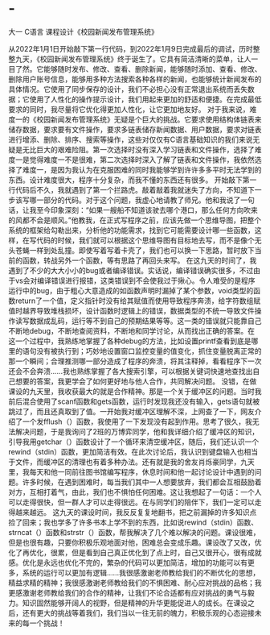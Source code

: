 # -
大一 C语言 课程设计《校园新闻发布管理系统》

从2022年1月1日开始敲下第一行代码，到2022年1月9日完成最后的调试，历时整整九天，《校园新闻发布管理系统》终于诞生了。它具有简洁清晰的菜单，让人一目了然。它能够随时发布、修改、查看、删除新闻，能够随时添加、查看、修改、删除用户账号信息，能够用多种方法搜索各种各样的新闻，也能够统计新闻发布的具体情况。它使用了同步保存的设计，我们不必担心没有正常退出系统而丢失数据；它使用了人性化的操作提示设计，我们用起来更加的舒适和便捷。在完成最低要求的同时，我尽量将它优化得更加人性化，让它更加地友好。
对于我来说，难度一的《校园新闻发布管理系统》无疑是个巨大的挑战。它要求使用结构体链表来储存数据，要求要有文件操作，要求多链表储存新闻数据、用户数据，要求对链表进行增添、删除、排序、搜索等操作，这些对仅仅有C语言基础知识的我们来说无疑是无比巨大的艰难险阻。第一次选择时没有深入学习链表和文件操作，选择了难度一是觉得难度一不是很难，第二次选择时深入了解了链表和文件操作，我依然选择了难度一，是因为我认为在克服困难的同时我能够学到许许多多平时无法学到的东西。设计难度很大，程序十分复杂，而我不懂的东西还有很多。
开始敲下第一行代码后不久，我就遇到了第一个拦路虎。敲着敲着我就迷失了方向，不知道下一步该写哪一部分的代码。对于这个问题，我虚心地请教了师兄。他和我说了一句话，让我至今印象深刻：“如果一艘船不知道该驶去哪个港口，那么任何方向吹来的风都不会是顺风。”他教我，在正式写程序之前，应该先做一个思维导图，把整个系统的框架给勾勒出来，分析他的功能需求，找到它可能需要设计哪一些函数，这样，在写代码的时候，我们就可以根据这个思维导图有目标地去写，而不是像个无头苍蝇一样到处乱撞。即使写着写着卡壳了，我们也可以换一下思路，暂时放下当前的函数，转战另外一个函数，等有思路了再回头来写。
在这九天的时间了，我遇到了不少的大大小小的bug或者编译错误。实话说，编译错误确实很多，不过由于vs会对编译错误进行报错，这类错误到不会使我过于揪心。令人难受的是程序运行中的bug，由于粗心大意造成的如函数声明时漏掉了某个参数，void类型的函数return了一个值，定义指针时没有给其赋值而使用导致程序奔溃，给字符数组赋值时越界导致堆栈损坏，设计函数时逻辑上的错误，数据类型的不统一导致文件操作读写数据成乱码，运行等不到自己的预期结果等等。这一类的错误就只能靠自己不断地debug，不断地查阅资料，不断地和同学讨论，从而找出正确的答案。在这一个过程中，我熟练地掌握了各种debug的方法，比如设置printf查看到底是哪里的语句没有被执行到；巧妙地设置窗口监控变量的值变化，抓住变量脱离正常的那一个瞬间；合理推测哪一部分造成了程序的奔溃，将其注释掉，看看程序下一次还会不会奔溃……我也熟练掌握了各大搜索引擎，可以根据关键词快速地查找出自己想要的答案，我更学会了如何更好地与他人合作，共同解决问题。
没错，在做课设的九天里，我收获最大的就是合作精神。那是一个关于缓冲区的问题。当时我前后混合使用了scanf函数和gets函数，运行时发现我还没有输入，gets语句就被跳过了，而且还真取到了值。一开始我对缓冲区理解不深，上网查了一下，网友介绍了一个发fflush（）函数，我使用了一下发现没有起到作用。思考了很久，我无法解决问题，于是我询问了2班的万博弈同学，他和我详细介绍了缓冲区的知识，引导我用getchar（）函数设计了一个循环来清空缓冲区，随后，我们还认识一个rewind（stdin）函数，更加简洁有效。在此次讨论后，我认识到键盘输入也相当于文件，而缓冲区的清理也有着多种办法。还有就是我的舍友肖烁豪同学，九天里，我每天和他一同前往图书馆编写程序，休息时间和他一起讨论设计中遇到的问题。许多时候，在遇到困难时，每当我们其中一人想要放弃，我们都会互相鼓励着对方，互相打着气，由此，我们也不惧怕任何困难。这让我想起了一句话：一个人可以走得很快，但一群人才可以走得很远。在与同学们的陪伴下，我们一定可以走得越来越远。
这九天的课设时间，我反反复复地翻书，把之前漏掉的许多知识点捡了回来；我也学多了许多书本上学不到的东西，比如说rewind（stdin）函数、strncat（）函数和strstr（）函数，帮我解决了几个难以解决的问题。课设很难，但是也很有趣，只要你积极乐观地面对他，困难总会变成乐趣。课设改了又改，优化了再优化，很累，但是看到自己真正优化到了点上时，自己又很开心，很有成就感。优化是永远也优化不完的，繁杂的代码可以更加简洁，增加的功能可以有更多，系统的运行可以更加有逻辑……我很感激谢老师教给我们的不断优化的思想，精益求精的精神；我很感激谢老师教给我们的不惧困难、耐心应对挑战的品格；我更感激谢老师教给我们的合作的精神，让我们不论合适都有应对挑战的勇气与毅力。知识固然能够开阔人的视野，但是精神的升华更能促进人的成长。在课设之后，还有更大的挑战等着我们，我们当以一往无前的魄力，积极乐观的心态迎接未来的每一个挑战！
